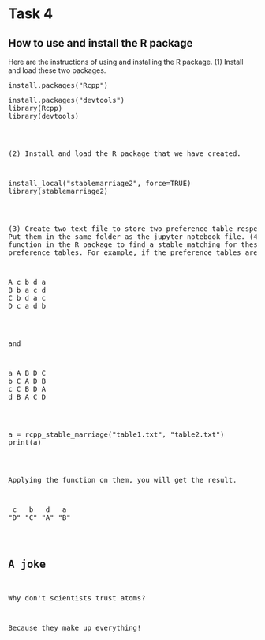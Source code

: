 # Task 4
## How to use and install the R package 
Here are the instructions of using and installing the R package.
(1) Install and load these two packages.
<pre>install.packages("Rcpp")
<pre>install.packages("devtools")
library(Rcpp)
library(devtools)
</pre>
(2) Install and load the R package that we have created.
<pre>install_local("stablemarriage2", force=TRUE)
library(stablemarriage2)</pre>
(3) Create two text file to store two preference table respectively. Put them in the same folder as the jupyter notebook file.
(4) Use the function in the R package to find a stable matching for these two preference tables. For example, if the preference tables are 
<pre>A c b d a
B b a c d
C b d a c
D c a d b</pre>
and
<pre>a A B D C
b C A D B
c C B D A
d B A C D</pre>
<pre>a = rcpp_stable_marriage("table1.txt", "table2.txt")
print(a)</pre>
Applying the function on them, you will get the result.
<pre> c   b   d   a 
"D" "C" "A" "B" </pre>

## A joke
Why don't scientists trust atoms?

Because they make up everything!
